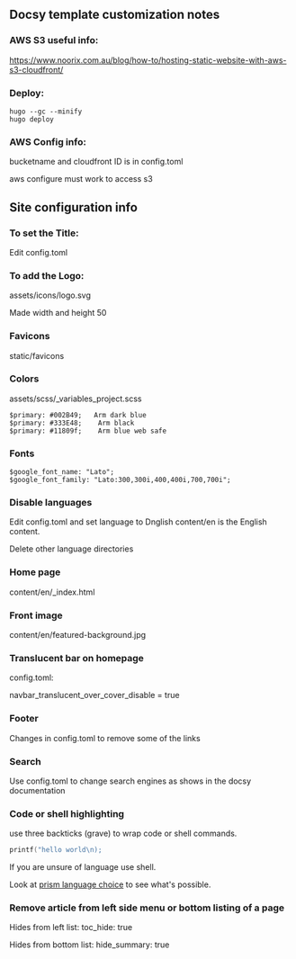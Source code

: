 ## Docsy template customization notes

### AWS S3 useful info:
https://www.noorix.com.au/blog/how-to/hosting-static-website-with-aws-s3-cloudfront/

### Deploy:
```
hugo --gc --minify
hugo deploy
```

### AWS Config info:

bucketname and cloudfront ID is in config.toml

aws configure must work to access s3

## Site configuration info

### To set the Title:

Edit config.toml

### To add the Logo:

assets/icons/logo.svg

Made width and height 50 

### Favicons

static/favicons

### Colors

assets/scss/_variables_project.scss
```
$primary: #002B49;   Arm dark blue
$primary: #333E48;    Arm black
$primary: #11809f;    Arm blue web safe
```

### Fonts

```
$google_font_name: "Lato";
$google_font_family: "Lato:300,300i,400,400i,700,700i";
```

### Disable languages

Edit config.toml and set language to Dnglish content/en is the English content.

Delete other language directories

### Home page

content/en/_index.html

### Front image

content/en/featured-background.jpg

### Translucent bar on homepage

config.toml: 

navbar_translucent_over_cover_disable = true

### Footer

Changes in config.toml to remove some of the links

### Search

Use config.toml to change search engines as shows in the docsy documentation

### Code or shell highlighting

use three backticks (grave) to wrap code or shell commands.
```C
printf("hello world\n);
```

If you are unsure of language use shell.

Look at [prism language choice](https://prismjs.com/index.html#supported-languages) to see what's possible. 

### Remove article from left side menu or bottom listing of a page
Hides from left list:
toc_hide: true

Hides from bottom list:
hide_summary: true
